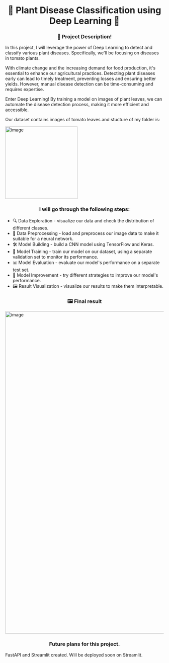 <center>
<h1>🌱 Plant Disease Classification using Deep Learning 🍅</h1>
</center>

<div align="center">
<h3>🎯 Project Description!</h3>
</div>

In this project, I will leverage the power of Deep Learning to detect and classify various plant diseases. Specifically, we'll be focusing on diseases in tomato plants.

With climate change and the increasing demand for food production, it's essential to enhance our agricultural practices. Detecting plant diseases early can lead to timely treatment, preventing losses and ensuring better yields. However, manual disease detection can be time-consuming and requires expertise.

Enter Deep Learning! By training a model on images of plant leaves, we can automate the disease detection process, making it more efficient and accessible.

Our dataset contains images of tomato leaves and stucture of my folder is: 

<img width="230" alt="image" src="https://github.com/AnriiGegliuk/Plant_Disease_CNN/assets/120349975/8629ca02-c9c8-43c6-8653-0df2bf5e162a">

<div align="center">
<h3> I will go through the following steps:</h3>
</div>


* 🔍 Data Exploration - visualize our data and check the distribution of different classes.
* 🧹 Data Preprocessing - load and preprocess our image data to make it suitable for a neural network.
* 🛠 Model Building - build a CNN model using TensorFlow and Keras.
* 🎯 Model Training - train our model on our dataset, using a separate validation set to monitor its performance.
* 📊 Model Evaluation - evaluate our model's performance on a separate test set.
* 🔄 Model Improvement - try different strategies to improve our model's performance.
* 🖼️ Result Visualization - visualize our results to make them interpretable.




<div align="center">
<h3> 🖼️ Final result</h3>
</div>

<img width="1025" alt="image" src="https://github.com/AnriiGegliuk/Plant_Disease_CNN/assets/120349975/670b6122-756d-421c-af36-7f90fe9f3733">


<center>
<h3> Future plans for this project. </h3>
</center>

FastAPI and Streamlit created. Will be deployed soon on Streamlit.

